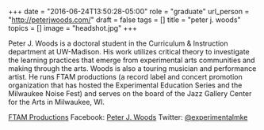 +++
date = "2016-06-24T13:50:28-05:00"
role = "graduate"
url_person = "http://peterjwoods.com/"
draft = false
tags = []
title = "peter j. woods"
topics = []
image = "headshot.jpg"
+++

Peter J. Woods is a doctoral student in the Curriculum & Instruction department at UW-Madison. His work utilizes critical theory to investigate the learning practices that emerge from experimental arts communities and making through the arts. Woods is also a touring musician and performance artist. He runs FTAM productions (a record label and concert promotion organization that has hosted the Experimental Education Series and the Milwaukee Noise Fest) and serves on the board of the Jazz Gallery Center for the Arts in Milwaukee, WI.

[FTAM Productions](http://ftamproductions.com)
Facebook: [Peter J. Woods](http://facebook.com/peterjwoodsmke)
Twitter: [@experimentalmke](https://twitter.com/experimentalmke)